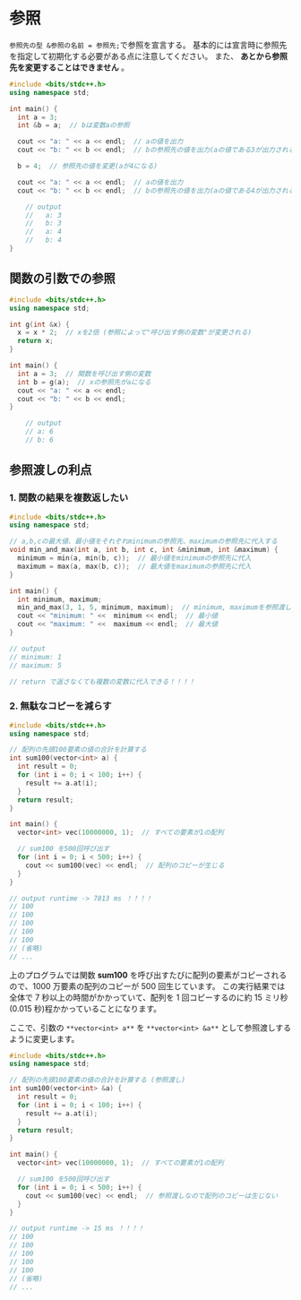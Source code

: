 # 参照

`参照先の型 &参照の名前 = 参照先;`で参照を宣言する。
基本的には宣言時に参照先を指定して初期化する必要がある点に注意してください。
また、 **あとから参照先を変更することはできません** 。

```cpp
#include <bits/stdc++.h>
using namespace std;

int main() {
  int a = 3;
  int &b = a;  // bは変数aの参照

  cout << "a: " << a << endl;  // aの値を出力
  cout << "b: " << b << endl;  // bの参照先の値を出力(aの値である3が出力される)

  b = 4;  // 参照先の値を変更(aが4になる)

  cout << "a: " << a << endl;  // aの値を出力
  cout << "b: " << b << endl;  // bの参照先の値を出力(aの値である4が出力される)

    // output
    //   a: 3
    //   b: 3
    //   a: 4
    //   b: 4
}
```

## 関数の引数での参照

```cpp
#include <bits/stdc++.h>
using namespace std;

int g(int &x) {
  x = x * 2;  // xを2倍 (参照によって"呼び出す側の変数"が変更される)
  return x;
}

int main() {
  int a = 3;  // 関数を呼び出す側の変数
  int b = g(a);  // xの参照先がaになる
  cout << "a: " << a << endl;
  cout << "b: " << b << endl;
}

    // output
    // a: 6
    // b: 6
```

## 参照渡しの利点

### 1. 関数の結果を複数返したい

```cpp
#include <bits/stdc++.h>
using namespace std;

// a,b,cの最大値、最小値をそれぞれminimumの参照先、maximumの参照先に代入する
void min_and_max(int a, int b, int c, int &minimum, int &maximum) {
  minimum = min(a, min(b, c));  // 最小値をminimumの参照先に代入
  maximum = max(a, max(b, c));  // 最大値をmaximumの参照先に代入
}

int main() {
  int minimum, maximum;
  min_and_max(3, 1, 5, minimum, maximum);  // minimum, maximumを参照渡し
  cout << "minimum: " <<  minimum << endl;  // 最小値
  cout << "maximum: " <<  maximum << endl;  // 最大値
}

// output
// minimum: 1
// maximum: 5

// return で返さなくても複数の変数に代入できる！！！！
```

### 2. 無駄なコピーを減らす

```cpp
#include <bits/stdc++.h>
using namespace std;

// 配列の先頭100要素の値の合計を計算する
int sum100(vector<int> a) {
  int result = 0;
  for (int i = 0; i < 100; i++) {
    result += a.at(i);
  }
  return result;
}

int main() {
  vector<int> vec(10000000, 1);  // すべての要素が1の配列

  // sum100 を500回呼び出す
  for (int i = 0; i < 500; i++) {
    cout << sum100(vec) << endl;  // 配列のコピーが生じる
  }
}

// output runtime -> 7813 ms ！！！！
// 100
// 100
// 100
// 100
// 100
// (省略)
// ...
```

上のプログラムでは関数 **sum100** を呼び出すたびに配列の要素がコピーされるので、1000 万要素の配列のコピーが 500 回生じています。
この実行結果では全体で 7 秒以上の時間がかかっていて、配列を 1 回コピーするのに約 15 ミリ秒(0.015 秒)程かかっていることになります。

ここで、引数の `**vector<int> a**` を `**vector<int> &a**` として参照渡しするように変更します。

```cpp
#include <bits/stdc++.h>
using namespace std;

// 配列の先頭100要素の値の合計を計算する (参照渡し)
int sum100(vector<int> &a) {
  int result = 0;
  for (int i = 0; i < 100; i++) {
    result += a.at(i);
  }
  return result;
}

int main() {
  vector<int> vec(10000000, 1);  // すべての要素が1の配列

  // sum100 を500回呼び出す
  for (int i = 0; i < 500; i++) {
    cout << sum100(vec) << endl;  // 参照渡しなので配列のコピーは生じない
  }
}

// output runtime -> 15 ms ！！！！
// 100
// 100
// 100
// 100
// 100
// (省略)
// ...
```
